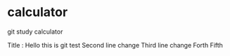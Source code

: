 # calculator
git study calculator

Title : Hello this is git test
Second line change
Third line change
Forth
Fifth

